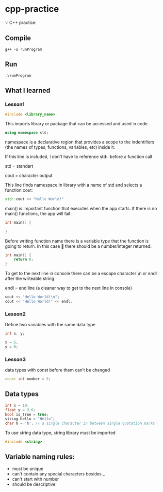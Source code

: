 # cpp-practice
💡 C++ practice

## Compile
```
g++ -o runProgram
```

## Run
```
.\runProgram
```

## What I learned

### Lesson1

```cpp 
#include <library_name>
```
This imports library or package that can be accessed and used in code.

```cpp
using namespace std;
```
namespace is a declarative region that provides a scope to the indentifiers (the names of types, functions, variables, etc) inside it.

If this line is included, I don't have to reference std:: before a function call

std = standart

cout = character output

This line finds namespace in <iostream> library with a name of std and selects a function cout:
```cpp
std::cout << "Hello World!"
```

main() is important function that executes when the app starts. If there is no main() functions, the app will fail
```cpp
int main() {
    
}
```

Before writing function name there is a variable type that the function is going to return. In this case 💼 there should be a number/integer returned.
```cpp
int main() {
    return 0;
}
```

To get to the next line in console there can be a escape character \n or endl after the writeable string

endl = end line (a cleaner way to get to the next line in console)

```cpp
cout << "Hello World!\n";
cout << "Hello World!" << endl;
```

### Lesson2

Define two variables with the same data type

```cpp
int x, y;

x = 5;
y = 6;
```

### Lesson3

data types with const before them can't be changed

```cpp
const int number = 5;
```

## Data types

```cpp
int x = 10;
float y = 3.6;
bool is_true = true;
string hello = "Hello";
char h = 'h'; // a single character in between single quotation marks ('')
```

To use string data type, string library must be imported

```cpp
#include <string>
```

## Variable naming rules:

* must be unique
* can't contain any special characters besides _
* can't start with number
* should be descriptive